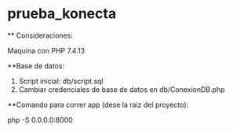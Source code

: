 # prueba_konecta


** Consideraciones:

Maquina con PHP 7.4.13

**Base de datos:

1. Script inicial: db/script.sql
2. Cambiar credenciales de base de datos en db/ConexionDB.php

**Comando para correr app (dese la raiz del proyecto):

php -S 0.0.0.0:8000


